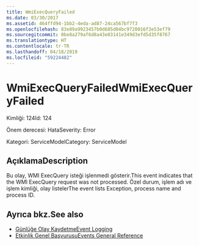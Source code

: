 ```yaml
---
title: WmiExecQueryFailed
ms.date: 03/30/2017
ms.assetid: 464ffd94-1bb2-4eda-ad87-24ca567bf7f3
ms.openlocfilehash: 83e89a9923457b0d685d04bc9720016f3e53ef79
ms.sourcegitcommit: 0be8a279af6d8a43e03141e349d3efd5d35f8767
ms.translationtype: HT
ms.contentlocale: tr-TR
ms.lasthandoff: 04/18/2019
ms.locfileid: "59224482"
---
```

# <a name="wmiexecqueryfailed"></a><span data-ttu-id="5c1e5-102">WmiExecQueryFailed</span><span class="sxs-lookup"><span data-stu-id="5c1e5-102">WmiExecQueryFailed</span></span>
<span data-ttu-id="5c1e5-103">Kimliği: 124</span><span class="sxs-lookup"><span data-stu-id="5c1e5-103">Id: 124</span></span>  
  
 <span data-ttu-id="5c1e5-104">Önem derecesi: Hata</span><span class="sxs-lookup"><span data-stu-id="5c1e5-104">Severity: Error</span></span>  
  
 <span data-ttu-id="5c1e5-105">Kategori: ServiceModel</span><span class="sxs-lookup"><span data-stu-id="5c1e5-105">Category: ServiceModel</span></span>  
  
## <a name="description"></a><span data-ttu-id="5c1e5-106">Açıklama</span><span class="sxs-lookup"><span data-stu-id="5c1e5-106">Description</span></span>  
 <span data-ttu-id="5c1e5-107">Bu olay, WMI ExecQuery isteği işlenmedi gösterir.</span><span class="sxs-lookup"><span data-stu-id="5c1e5-107">This event indicates that the WMI ExecQuery request was not processed.</span></span> <span data-ttu-id="5c1e5-108">Özel durum, işlem adı ve işlem kimliği, olay listeler</span><span class="sxs-lookup"><span data-stu-id="5c1e5-108">The event lists Exception, process name and process ID.</span></span>  
  
## <a name="see-also"></a><span data-ttu-id="5c1e5-109">Ayrıca bkz.</span><span class="sxs-lookup"><span data-stu-id="5c1e5-109">See also</span></span>

- [<span data-ttu-id="5c1e5-110">Günlüğe Olay Kaydetme</span><span class="sxs-lookup"><span data-stu-id="5c1e5-110">Event Logging</span></span>](../../../../../docs/framework/wcf/diagnostics/event-logging/index.md)
- [<span data-ttu-id="5c1e5-111">Etkinlik Genel Başvurusu</span><span class="sxs-lookup"><span data-stu-id="5c1e5-111">Events General Reference</span></span>](../../../../../docs/framework/wcf/diagnostics/event-logging/events-general-reference.md)
